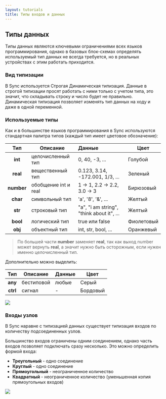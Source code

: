 ```yaml
---
layout: tutorials
title: Типы входов и данных 
---
```

## Типы данных

Типы данных являются ключевыми ограничениями всех языков программирования, однако в базовых блок-схемах определять
используемый тип данных не всегда требуется, но в реальных устройствах с этим работать приходится.

### Вид типизации

В Sync используется Строгая Динамическая типизация. Данные в строгой типизации просят
работать с ними только с учетом типа, это значит, что складывать строку и число будет
не правильно. Динамическая типизация позволяет изменять тип данных на ходу и даже в одной
переменной.

### Используемые типы

Как и в большинстве языков программирования в Sync используются стандартная палитра
типов (каждый тип имеет цветовое обозначение):

| Тип | Описание | Данные | Цвет |
| :---: | --- | :--- | --- |
| **int** | целочисленный тип | 0, 40, -3, ... | Голубой |
| **real** | вещественный тип | 0.123, 3.14, -172.001, 1/3, ... | Зеленый |
| **number** | обобщение int и real | 1 → 1, 2.2 → 2.2, 3.0 → 3 | Бирюзовый |
| **char** | символьный тип | 'a', '8', '&', ... | Желтый |
| **str** | строковый тип | "a", "i am string", "think about it", ... | Желтый |
| **bool** | логический тип | true или false | Фиолетовый |
| **obj** | объектный тип | int, str, bool, ... | Оранжевый |

> По большей части **number** заменяет **real**, так как выход number может вернуть **real**, 
 а значит нужно быть осторожным, если нужен именно целочисленный тип.

Дополнительно можно выделить:

| Тип | Описание | Данные | Цвет |
| :---: | --- | :--- | --- |
| **any** | бестиповой | любые | Серый |
| **ctrl** | сигнал | - | Бордовый |

<img src="{{site.baseurl}}/resources/tutorials/types/01_types_colors.png"/>

### Входы узлов

В Sync наравне с типизацией данных существует типизация входов по количеству подсоединенных узлов.

Большинство входов ограничены одним соединением, однако часть входов позволяет подключать сразу несколько. Это
можно определить формой входа:

- **Треугольный** - одно соединение
- **Круглый** - одно соединение
- **Прямоугольный** - неограниченное количество
- **Квадратный** - неограниченное количество (уменьшенная копия прямоугольных входов)

<img src="{{site.baseurl}}/resources/tutorials/types/02_multiple_inputs.png"/>

[index]: {{site.baseurl}}/index
[tutorials]: {{site.baseurl}}/tutorials#content
[drawio]: https://app.diagrams.net/?splash=0&libs=0&clibs=Uhttps://raw.githubusercontent.com/octo-gone/sync-execution/master/resources/base.drawio;Uhttps://raw.githubusercontent.com/octo-gone/sync-execution/master/resources/structure.drawio
[replit]: https://repl.it/@mr_zed/sync-execution#script.drawio